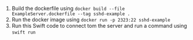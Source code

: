 1. Build the dockerfile using `docker build --file ExampleServer.dockerfile --tag sshd-example .`
2. Run the docker image using `docker run -p 2323:22 sshd-example`
3. Run this Swift code to connect tom the server and run a command using `swift run`
